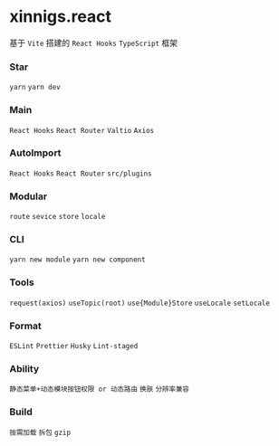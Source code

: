 # xinnigs.react

基于 `Vite` 搭建的 `React Hooks` `TypeScript` 框架

### Star

`yarn` `yarn dev`

### Main

`React Hooks` `React Router` `Valtio` `Axios`

### AutoImport

`React Hooks` `React Router` `src/plugins`

### Modular

`route` `sevice` `store` `locale`

### CLI

`yarn new module` `yarn new component`

### Tools

`request(axios)` `useTopic(root)` `use{Module}Store` `useLocale` `setLocale`

### Format

`ESLint` `Prettier` `Husky` `Lint-staged`

### Ability

`静态菜单+动态模块按钮权限 or 动态路由` `换肤` `分辨率兼容`

### Build

`按需加载` `拆包` `gzip`
